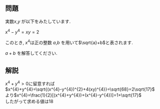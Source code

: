 ## 問題
実数$`x`$,$`y`$ が以下をみたしています.

$`x^{4}−y^{4}=xy=2`$

このとき, $`x^{4}`$は正の整数 $`a`$,$`b`$ を用いて$`\sqrt{a}+b`$​と表されます. 

$`a+b`$ を解答してください.

## 解説
$`x^{4}+y^{4}>0`$に留意すれば  
$`x^{4}+y^{4}=\sqrt{(x^{4}-y^{4})^{2}+4(xy)^{4}}=\sqrt{68}=2\sqrt{17}`$  
より$`x^{4}=\frac{1}{2}[(x^{4}+y^{4})+(x^{4}-y^{4})]=1+\sqrt{17}`$  
したがって求める値は18
